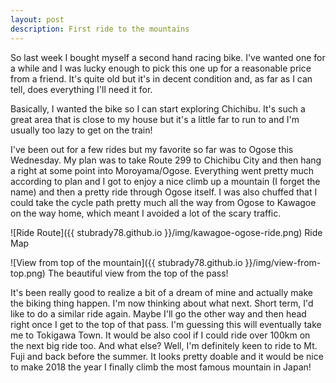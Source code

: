 ```yaml
---
layout: post
description: First ride to the mountains
---
```


So last week I bought myself a second hand racing bike. I've wanted one for a while and I was lucky enough to pick this one up for a reasonable price from a friend. It's quite old but it's in decent condition and, as far as I can tell, does everything I'll need it for.

Basically, I wanted the bike so I can start exploring Chichibu. It's such a great area that is close to my house but it's a little far to run to and I'm usually too lazy to get on the train!

I've been out for a few rides but my favorite so far was to Ogose this Wednesday. My plan was to take Route 299 to Chichibu City and then hang a right at some point into Moroyama/Ogose. Everything went pretty much according to plan and I got to enjoy a nice climb up a mountain (I forget the name) and then a pretty ride through Ogose itself. I was also chuffed that I could take the cycle path pretty much all the way from Ogose to Kawagoe on the way home, which meant I avoided a lot of the scary traffic. 


![Ride Route]({{ stubrady78.github.io }}/img/kawagoe-ogose-ride.png)
<span class="caption text-muted">Ride Map</span>


![View from top of the mountain]({{ stubrady78.github.io }}/img/view-from-top.png)
<span class="caption text-muted">The beautiful view from the top of the pass!</span>

It's been really good to realize a bit of a dream of mine and actually make the biking thing happen. I'm now thinking about what next. Short term, I'd like to do a similar ride again. Maybe I'll go the other way and then head right once I get to the top of that pass. I'm guessing this will eventually take me to Tokigawa Town. It would be also cool if I could ride over 100km on the next big ride too. And what else? Well, I'm definitely keen to ride to Mt. Fuji and back before the summer. It looks pretty doable and it would be nice to make 2018 the year I finally climb the most famous mountain in Japan!

